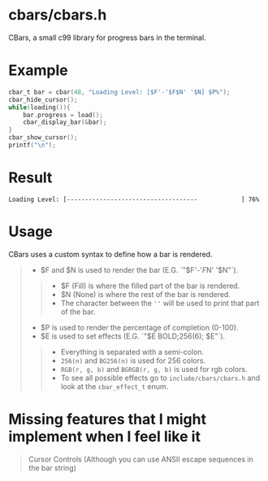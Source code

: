 # cbars/cbars.h
CBars, a small c99 library for progress bars in the terminal.

# Example
```c
cbar_t bar = cbar(48, "Loading Level: [$F'-'$F$N' '$N] $P%");
cbar_hide_cursor();
while(loading()){
    bar.progress = load();
    cbar_display_bar(&bar);
}
cbar_show_cursor();
printf("\n");
```

# Result
```
Loading Level: [------------------------------------            ] 76%
```

# Usage
CBars uses a custom syntax to define how a bar is rendered.<br>
> - $F and $N is used to render the bar (E.G. `"$F'-'$F$N' '$N"`).<br>
> > - $F (Fill) is where the filled part of the bar is rendered. <br>
> > - $N (None) is where the rest of the bar is rendered. <br>
> > - The character between the `''` will be used to print that part of the bar. <br>
> - $P is used to render the percentage of completion (0-100). <br>
> - $E is used to set effects (E.G. `"$E BOLD;256(6); $E"`). <br>
> > - Everything is separated with a semi-colon.<br>
> > - `256(n)` and `BG256(n)` is used for 256 colors.<br>
> > - `RGB(r, g, b)` and `BGRGB(r, g, b)` is used for rgb colors.<br>
> > - To see all possible effects go to `include/cbars/cbars.h` and look at the `cbar_effect_t` enum.<br>

# Missing features that I might implement when I feel like it
> Cursor Controls (Although you can use ANSII escape sequences in the bar string)
